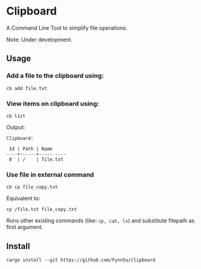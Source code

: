 # Clipboard

A Command Line Tool to simplify file operations. 

Note: Under development.

## Usage
### Add a file to the clipboard using:

```
cb add file.txt
```

### View items on clipboard using:
```
cb list
```
Output:
```
Clipboard:

 Id | Path | Name 
----+------+----------
 0  | /    | file.txt 
```

### Use file in external command
```
cb cp file_copy.txt
```
Equivalent to:
```
cp /file.txt file_copy.txt
```
Runs other existing commands (like: `cp, cat, ls`) and substitute filepath as first argument.


## Install
`cargo install --git https://github.com/FynnSu/clipboard`
